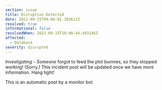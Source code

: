 ```yaml
---
section: issue
title: Disruption Detected
date: 2022-09-15T09:04:01.203611Z
resolved: true
informational: false
resolvedWhen: 2022-09-15T10:00:44.493246Z
affected:
  - Database
severity: disrupted
---
```

*Investigating* - _Someone_ forgot to feed the plot bunnies, so they stopped working! (Sorry.) This incident post will be updated once we have more information. Hang tight!

This is an automatic post by a monitor bot.
        